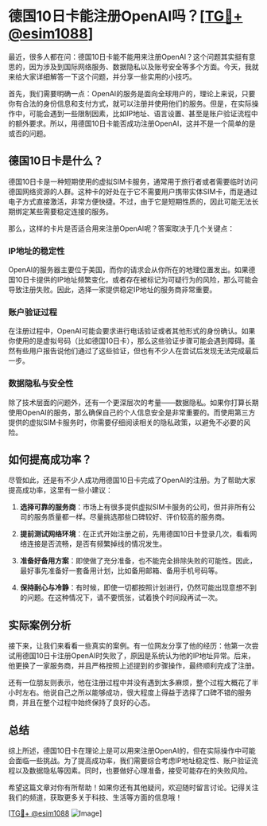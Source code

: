 # 德国10日卡能注册OpenAI吗？[[TG💪+ @esim1088](https://t.me/s/esim1088)]

最近，很多人都在问：德国10日卡能不能用来注册OpenAI？这个问题其实挺有意思的，因为涉及到国际网络服务、数据隐私以及账号安全等多个方面。今天，我就来给大家详细解答一下这个问题，并分享一些实用的小技巧。

首先，我们需要明确一点：OpenAI的服务是面向全球用户的，理论上来说，只要你有合法的身份信息和支付方式，就可以注册并使用他们的服务。但是，在实际操作中，可能会遇到一些限制因素，比如IP地址、语言设置、甚至是账户验证流程中的额外要求。所以，用德国10日卡能否成功注册OpenAI，这并不是一个简单的是或否的问题。

## 德国10日卡是什么？

德国10日卡是一种短期使用的虚拟SIM卡服务，通常用于旅行者或者需要临时访问德国网络资源的人群。这种卡的好处在于它不需要用户携带实体SIM卡，而是通过电子方式直接激活，非常方便快捷。不过，由于它是短期性质的，因此可能无法长期绑定某些需要稳定连接的服务。

那么，这样的卡片是否适合用来注册OpenAI呢？答案取决于几个关键点：

### IP地址的稳定性

OpenAI的服务器主要位于美国，而你的请求会从你所在的地理位置发出。如果德国10日卡提供的IP地址频繁变化，或者存在被标记为可疑行为的风险，那么可能会导致注册失败。因此，选择一家提供稳定IP地址的服务商非常重要。

### 账户验证过程

在注册过程中，OpenAI可能会要求进行电话验证或者其他形式的身份确认。如果你使用的是虚拟号码（比如德国10日卡），那么这些验证步骤可能会遇到障碍。虽然有些用户报告说他们通过了这些验证，但也有不少人在尝试后发现无法完成最后一步。

### 数据隐私与安全性

除了技术层面的问题外，还有一个更深层次的考量——数据隐私。如果你打算长期使用OpenAI的服务，那么确保自己的个人信息安全是非常重要的。而使用第三方提供的虚拟SIM卡服务时，你需要仔细阅读相关的隐私政策，以避免不必要的风险。

## 如何提高成功率？

尽管如此，还是有不少人成功用德国10日卡完成了OpenAI的注册。为了帮助大家提高成功率，这里有一些小建议：

1. **选择可靠的服务商**：市场上有很多提供虚拟SIM卡服务的公司，但并非所有公司的服务质量都一样。尽量挑选那些口碑较好、评价较高的服务商。
   
2. **提前测试网络环境**：在正式开始注册之前，先用德国10日卡登录几次，看看网络连接是否流畅，是否有频繁掉线的情况发生。

3. **准备好备用方案**：即使做了充分准备，也不能完全排除失败的可能性。因此，最好事先准备好一套备用计划，比如备用邮箱、备用手机号码等。

4. **保持耐心与冷静**：有时候，即使一切都按照计划进行，仍然可能出现意想不到的问题。在这种情况下，请不要慌张，试着换个时间段再试一次。

## 实际案例分析

接下来，让我们来看看一些真实的案例。有一位网友分享了他的经历：他第一次尝试用德国10日卡注册OpenAI时失败了，原因是系统认为他的IP地址异常。后来，他更换了一家服务商，并且严格按照上述提到的步骤操作，最终顺利完成了注册。

还有一位朋友则表示，他在注册过程中并没有遇到太多麻烦，整个过程大概花了半小时左右。他说自己之所以能够成功，很大程度上得益于选择了口碑不错的服务商，并且在整个过程中始终保持了良好的心态。

## 总结

综上所述，德国10日卡在理论上是可以用来注册OpenAI的，但在实际操作中可能会面临一些挑战。为了提高成功率，我们需要综合考虑IP地址稳定性、账户验证流程以及数据隐私等因素。同时，也要做好心理准备，接受可能存在的失败风险。

希望这篇文章对你有所帮助！如果你还有其他疑问，欢迎随时留言讨论。记得关注我们的频道，获取更多关于科技、生活等方面的信息哦！

[[TG💪+ @esim1088](https://t.me/s/esim1088) ![Image](https://i.postimg.cc/4NQfJmqS/Snipaste-2025-05-13-00-14-12.png)]